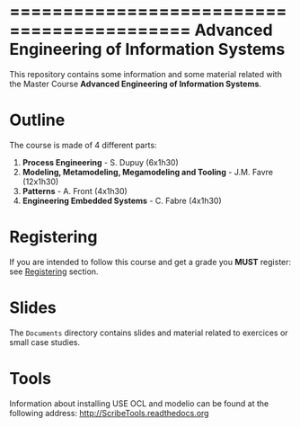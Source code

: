 ===========================================
Advanced Engineering of Information Systems
===========================================

This repository contains some information and 
some material related with the
Master Course **Advanced Engineering of Information Systems**.

Outline
=======
The course is made of 4 different parts:

1. **Process Engineering** - S. Dupuy (6x1h30)
2. **Modeling, Metamodeling, Megamodeling and Tooling** - J.M. Favre (12x1h30)
3. **Patterns** - A. Front (4x1h30)
4. **Engineering Embedded Systems** - C. Fabre (4x1h30)

Registering
===========

If you are intended to follow this course and get a grade
you **MUST** register: see [Registering](Registering.md) section.

Slides
======
The ``Documents`` directory contains slides and material related
to exercices or small case studies.

Tools
=====
Information about installing USE OCL and modelio can be found
at the following address: <http://ScribeTools.readthedocs.org>
